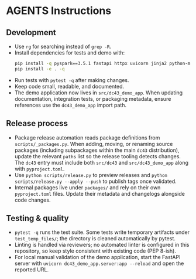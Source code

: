 # AGENTS Instructions

## Development
- Use `rg` for searching instead of `grep -R`.
- Install dependencies for tests and demo with:
  ```bash
  pip install -q pyspark==3.5.1 fastapi httpx uvicorn jinja2 python-multipart
  pip install -e . -q
  ```
- Run tests with `pytest -q` after making changes.
- Keep code small, readable, and documented.
- The demo application now lives in `src/dc43_demo_app`. When updating
  documentation, integration tests, or packaging metadata, ensure references use
  the `dc43_demo_app` import path.

## Release process
- Package release automation reads package definitions from `scripts/_packages.py`.
  When adding, moving, or renaming source packages (including subpackages within
  the main `dc43` distribution), update the relevant `paths` list so the release
  tooling detects changes. The `dc43` entry must include both `src/dc43` and
  `src/dc43_demo_app` along with `pyproject.toml`.
- Use `python scripts/release.py` to preview releases and `python
  scripts/release.py --apply --push` to publish tags once validated.
- Internal packages live under `packages/` and rely on their own `pyproject.toml`
  files. Update their metadata and changelogs alongside code changes.

## Testing & quality
- `pytest -q` runs the test suite. Some tests write temporary artifacts under
  `test_temp_files/`; the directory is cleaned automatically by pytest.
- Linting is handled via reviewers; no automated linter is configured in this
  repository, so keep style consistent with existing code (PEP 8-ish).
- For local manual validation of the demo application, start the FastAPI server
  with `uvicorn dc43_demo_app.server:app --reload` and open the reported URL.
